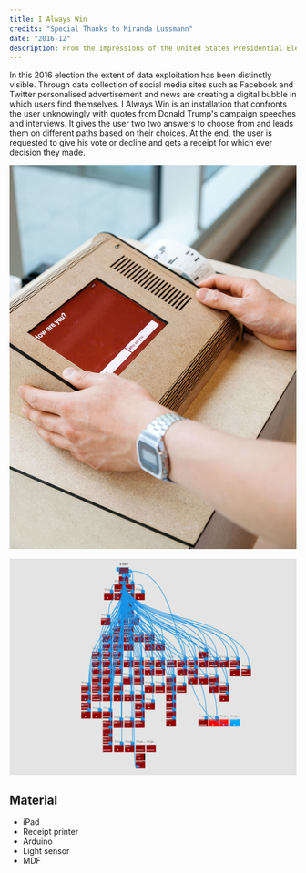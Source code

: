 ```yaml
---
title: I Always Win
credits: "Special Thanks to Miranda Lussmann"
date: "2016-12"
description: From the impressions of the United States Presidential Election 2016 I explored the notions of elections, democracy and the role of big data
---
```

<div class="full">


</div>


In this 2016 election the extent of data exploitation has been distinctly visible. Through data collection of social media sites such as Facebook and Twitter personalised advertisement and news are creating a digital bubble in which users find themselves.
I Always Win is an installation that confronts the user unknowingly with quotes from Donald Trump's campaign speeches and interviews. It gives the user two two answers to choose from and leads them on different paths based on their choices. At the end, the user is requested to give his vote or decline and gets a receipt for which ever decision they made.

![](./iaw-1.jpg)

<div class="medium">

![](./iaw-2.png)

</div>

## Material
- iPad
- Receipt printer
- Arduino
- Light sensor
- MDF
